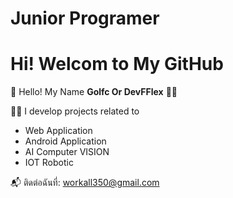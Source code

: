 # Junior Programer
# Hi! Welcom to My GitHub

👋 Hello! My Name **Golfc Or DevFFlex** 👨‍💻

🧑‍💻 I develop projects related to
- Web Application
- Android Application
- AI Computer VISION
- IOT Robotic

📬 ติดต่อฉันที่: workall350@gmail.com

